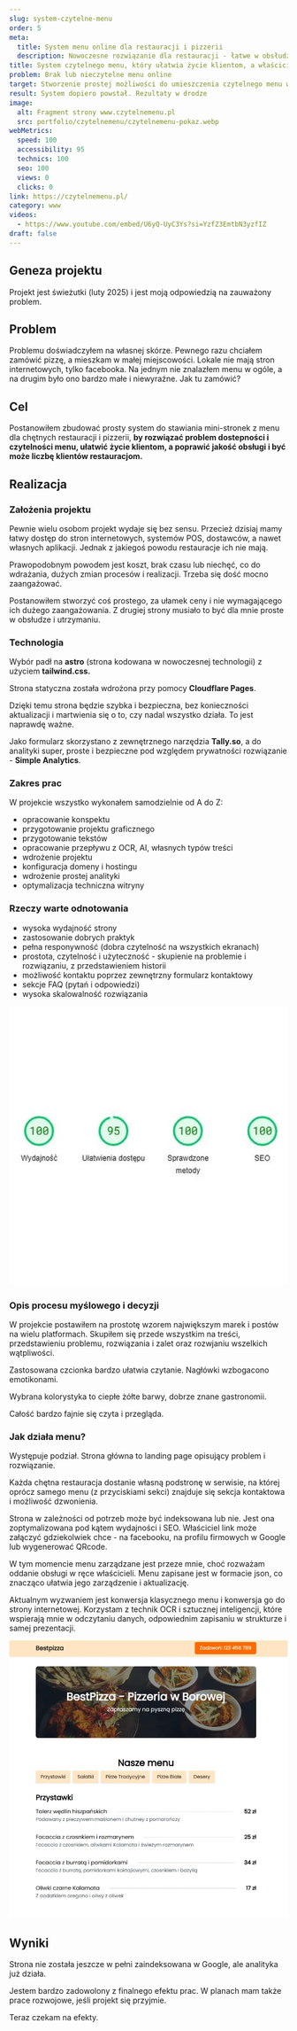 ```yaml
---
slug: system-czytelne-menu
order: 5
meta:
  title: System menu online dla restauracji i pizzerii
  description: Nowoczesne rozwiązanie dla restauracji - łatwe w obsłudze mini-strony z menu, poprawiające dostępność i jakość obsługi.
title: System czytelnego menu, który ułatwia życie klientom, a właścicielom przynosi korzyści
problem: Brak lub nieczytelne menu online
target: Stworzenie prostej możliwości do umieszczenia czytelnego menu w sieci
result: System dopiero powstał. Rezultaty w drodze
image:
  alt: Fragment strony www.czytelnemenu.pl
  src: portfolio/czytelnemenu/czytelnemenu-pokaz.webp
webMetrics:
  speed: 100
  accessibility: 95
  technics: 100
  seo: 100
  views: 0
  clicks: 0
link: https://czytelnemenu.pl/
category: www
videos:
  - https://www.youtube.com/embed/U6yQ-UyC3Ys?si=YzfZ3EmtbN3yzfIZ
draft: false
---
```


## Geneza projektu

Projekt jest świeżutki (luty 2025) i jest moją odpowiedzią na zauważony problem.

## Problem

Problemu doświadczyłem na własnej skórze. Pewnego razu chciałem zamówić pizzę, a mieszkam w małej miejscowości. Lokale nie mają stron internetowych, tylko facebooka. Na jednym nie znalazłem menu w ogóle, a na drugim było ono bardzo małe i niewyraźne. Jak tu zamówić?

## Cel

Postanowiłem zbudować prosty system do stawiania mini-stronek z menu dla chętnych restauracji i pizzerii, **by rozwiązać problem dostepności i czytelności menu, ułatwić życie klientom, a poprawić jakość obsługi i być może liczbę klientów restauracjom.**

## Realizacja

### Założenia projektu

Pewnie wielu osobom projekt wydaje się bez sensu. Przecież dzisiaj mamy łatwy dostęp do stron internetowych, systemów POS, dostawców, a nawet własnych aplikacji. Jednak z jakiegoś powodu restauracje ich nie mają.

Prawopodobnym powodem jest koszt, brak czasu lub niechęć, co do wdrażania, dużych zmian procesów i realizacji. Trzeba się dość mocno zaangażować.

Postanowiłem stworzyć coś prostego, za ułamek ceny i nie wymagającego ich dużego zaangażowania. Z drugiej strony musiało to być dla mnie proste w obsłudze i utrzymaniu.

### Technologia

Wybór padł na **astro** (strona kodowana w nowoczesnej technologii) z użyciem **tailwind.css.**

Strona statyczna została wdrożona przy pomocy **Cloudflare Pages**.

Dzięki temu strona będzie szybka i bezpieczna, bez konieczności aktualizacji i martwienia się o to, czy nadal wszystko działa. To jest naprawdę ważne.

Jako formularz skorzystano z zewnętrznego narzędzia **Tally.so**, a do analityki super, proste i bezpieczne pod względem prywatności rozwiązanie - **Simple Analytics**.

### Zakres prac

W projekcie wszystko wykonałem samodzielnie od A do Z:

- opracowanie konspektu
- przygotowanie projektu graficznego
- przygotowanie tekstów
- opracowanie przepływu z OCR, AI, własnych typów treści
- wdrożenie projektu
- konfiguracja domeny i hostingu
- wdrożenie prostej analityki
- optymalizacja techniczna witryny

### Rzeczy warte odnotowania

- wysoka wydajność strony
- zastosowanie dobrych praktyk
- pełna responywność (dobra czytelność na wszystkich ekranach)
- prostota, czytelność i użyteczność - skupienie na problemie i rozwiązaniu, z przedstawieniem historii
- możliwość kontaktu poprzez zewnętrzny formularz kontaktowy
- sekcje FAQ (pytań i odpowiedzi)
- wysoka skalowalność rozwiązania

![Metryki strony czytelnemenu.pl](../../assets/images/portfolio/czytelnemenu/czytelnemenu-metryki.webp)

### Opis procesu myślowego i decyzji

W projekcie postawiłem na prostotę wzorem największym marek i postów na wielu platformach. Skupiłem się przede wszystkim na treści, przedstawieniu problemu, rozwiązania i zalet oraz rozwjaniu wszelkich wątpliwości.

Zastosowana czcionka bardzo ułatwia czytanie. Nagłówki wzbogacono emotikonami.

Wybrana kolorystyka to ciepłe żółte barwy, dobrze znane gastronomii.

Całość bardzo fajnie się czyta i przegląda.

### Jak działa menu?

Występuje podział. Strona główna to landing page opisujący problem i rozwiązanie.

Każda chętna restauracja dostanie własną podstronę w serwisie, na której oprócz samego menu (z przyciskiami sekci) znajduje się sekcja kontaktowa i możliwość dzwonienia.

Strona w zależności od potrzeb może być indeksowana lub nie. Jest ona zoptymalizowana pod kątem wydajności i SEO. Właściciel link może załączyć gdziekolwiek chce - na facebooku, na profilu firmowych w Google lub wygenerować QRcode.

W tym momencie menu zarządzane jest przeze mnie, choć rozważam oddanie obsługi w ręce właścicieli. Menu zapisane jest w formacie json, co znacząco ułatwia jego zarządzenie i aktualizację.

Aktualnym wyzwaniem jest konwersja klasycznego menu i konwersja go do strony internetowej. Korzystam z technik OCR i sztucznej inteligencji, które wspierają mnie w odczytaniu danych, odpowiednim zapisaniu w strukturze i samej prezentacji.

![Przykładowe menu w zaimplementoane w systemie czytelnemenu.pl](../../assets/images/portfolio/czytelnemenu/czytelnemenu-1.webp)

## Wyniki

Strona nie została jeszcze w pełni zaindeksowana w Google, ale analityka już działa.

Jestem bardzo zadowolony z finalnego efektu prac. W planach mam także prace rozwojowe, jeśli projekt się przyjmie.

Teraz czekam na efekty.
